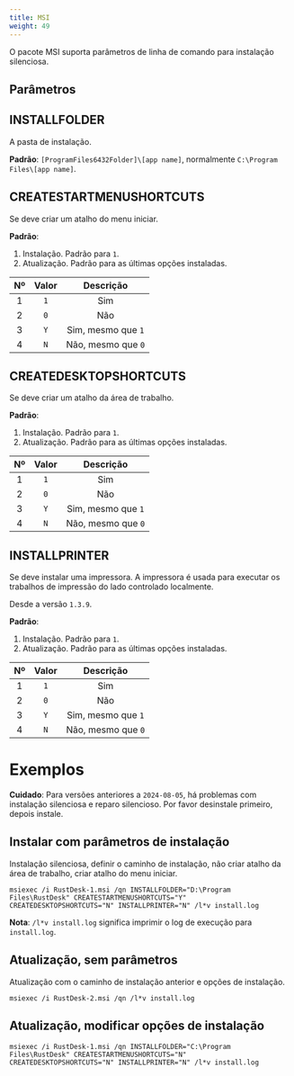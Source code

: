 ```yaml
---
title: MSI
weight: 49
---
```


O pacote MSI suporta parâmetros de linha de comando para instalação silenciosa.

## Parâmetros

## INSTALLFOLDER

A pasta de instalação.

**Padrão**: `[ProgramFiles6432Folder]\[app name]`, normalmente `C:\Program Files\[app name]`.


## CREATESTARTMENUSHORTCUTS

Se deve criar um atalho do menu iniciar.

**Padrão**:
1. Instalação. Padrão para `1`.
2. Atualização. Padrão para as últimas opções instaladas.

| Nº | Valor | Descrição |
| :---: | :---: | :---: |
| 1 | `1` | Sim |
| 2 | `0` | Não |
| 3 | `Y` | Sim, mesmo que `1` |
| 4 | `N` | Não, mesmo que `0` |

## CREATEDESKTOPSHORTCUTS

Se deve criar um atalho da área de trabalho.

**Padrão**:
1. Instalação. Padrão para `1`.
2. Atualização. Padrão para as últimas opções instaladas.

| Nº | Valor | Descrição |
| :---: | :---: | :---: |
| 1 | `1` | Sim |
| 2 | `0` | Não |
| 3 | `Y` | Sim, mesmo que `1` |
| 4 | `N` | Não, mesmo que `0` |

## INSTALLPRINTER

Se deve instalar uma impressora. A impressora é usada para executar os trabalhos de impressão do lado controlado localmente.

Desde a versão `1.3.9`.

**Padrão**:
1. Instalação. Padrão para `1`.
2. Atualização. Padrão para as últimas opções instaladas.

| Nº | Valor | Descrição |
| :---: | :---: | :---: |
| 1 | `1` | Sim |
| 2 | `0` | Não |
| 3 | `Y` | Sim, mesmo que `1` |
| 4 | `N` | Não, mesmo que `0` |

# Exemplos

**Cuidado**: Para versões anteriores a `2024-08-05`, há problemas com instalação silenciosa e reparo silencioso. Por favor desinstale primeiro, depois instale.

## Instalar com parâmetros de instalação

Instalação silenciosa, definir o caminho de instalação, não criar atalho da área de trabalho, criar atalho do menu iniciar.

```
msiexec /i RustDesk-1.msi /qn INSTALLFOLDER="D:\Program Files\RustDesk" CREATESTARTMENUSHORTCUTS="Y" CREATEDESKTOPSHORTCUTS="N" INSTALLPRINTER="N" /l*v install.log
```

**Nota**: `/l*v install.log` significa imprimir o log de execução para `install.log`.

## Atualização, sem parâmetros

Atualização com o caminho de instalação anterior e opções de instalação.

```
msiexec /i RustDesk-2.msi /qn /l*v install.log
```

## Atualização, modificar opções de instalação

```
msiexec /i RustDesk-1.msi /qn INSTALLFOLDER="C:\Program Files\RustDesk" CREATESTARTMENUSHORTCUTS="N" CREATEDESKTOPSHORTCUTS="N" INSTALLPRINTER="N" /l*v install.log
```